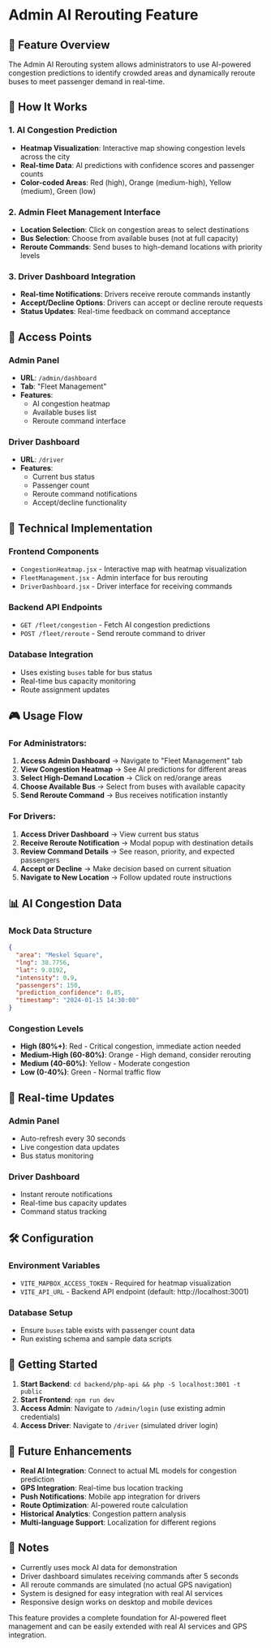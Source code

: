 # Admin AI Rerouting Feature

## 🎯 **Feature Overview**

The Admin AI Rerouting system allows administrators to use AI-powered congestion predictions to identify crowded areas and dynamically reroute buses to meet passenger demand in real-time.

## 🚀 **How It Works**

### **1. AI Congestion Prediction**

- **Heatmap Visualization**: Interactive map showing congestion levels across the city
- **Real-time Data**: AI predictions with confidence scores and passenger counts
- **Color-coded Areas**: Red (high), Orange (medium-high), Yellow (medium), Green (low)

### **2. Admin Fleet Management Interface**

- **Location Selection**: Click on congestion areas to select destinations
- **Bus Selection**: Choose from available buses (not at full capacity)
- **Reroute Commands**: Send buses to high-demand locations with priority levels

### **3. Driver Dashboard Integration**

- **Real-time Notifications**: Drivers receive reroute commands instantly
- **Accept/Decline Options**: Drivers can accept or decline reroute requests
- **Status Updates**: Real-time feedback on command acceptance

## 📱 **Access Points**

### **Admin Panel**

- **URL**: `/admin/dashboard`
- **Tab**: "Fleet Management"
- **Features**:
  - AI congestion heatmap
  - Available buses list
  - Reroute command interface

### **Driver Dashboard**

- **URL**: `/driver`
- **Features**:
  - Current bus status
  - Passenger count
  - Reroute command notifications
  - Accept/decline functionality

## 🔧 **Technical Implementation**

### **Frontend Components**

- `CongestionHeatmap.jsx` - Interactive map with heatmap visualization
- `FleetManagement.jsx` - Admin interface for bus rerouting
- `DriverDashboard.jsx` - Driver interface for receiving commands

### **Backend API Endpoints**

- `GET /fleet/congestion` - Fetch AI congestion predictions
- `POST /fleet/reroute` - Send reroute command to driver

### **Database Integration**

- Uses existing `buses` table for bus status
- Real-time bus capacity monitoring
- Route assignment updates

## 🎮 **Usage Flow**

### **For Administrators:**

1. **Access Admin Dashboard** → Navigate to "Fleet Management" tab
2. **View Congestion Heatmap** → See AI predictions for different areas
3. **Select High-Demand Location** → Click on red/orange areas
4. **Choose Available Bus** → Select from buses with available capacity
5. **Send Reroute Command** → Bus receives notification instantly

### **For Drivers:**

1. **Access Driver Dashboard** → View current bus status
2. **Receive Reroute Notification** → Modal popup with destination details
3. **Review Command Details** → See reason, priority, and expected passengers
4. **Accept or Decline** → Make decision based on current situation
5. **Navigate to New Location** → Follow updated route instructions

## 📊 **AI Congestion Data**

### **Mock Data Structure**

```json
{
  "area": "Meskel Square",
  "lng": 38.7756,
  "lat": 9.0192,
  "intensity": 0.9,
  "passengers": 150,
  "prediction_confidence": 0.85,
  "timestamp": "2024-01-15 14:30:00"
}
```

### **Congestion Levels**

- **High (80%+)**: Red - Critical congestion, immediate action needed
- **Medium-High (60-80%)**: Orange - High demand, consider rerouting
- **Medium (40-60%)**: Yellow - Moderate congestion
- **Low (0-40%)**: Green - Normal traffic flow

## 🔄 **Real-time Updates**

### **Admin Panel**

- Auto-refresh every 30 seconds
- Live congestion data updates
- Bus status monitoring

### **Driver Dashboard**

- Instant reroute notifications
- Real-time bus capacity updates
- Command status tracking

## 🛠 **Configuration**

### **Environment Variables**

- `VITE_MAPBOX_ACCESS_TOKEN` - Required for heatmap visualization
- `VITE_API_URL` - Backend API endpoint (default: http://localhost:3001)

### **Database Setup**

- Ensure `buses` table exists with passenger count data
- Run existing schema and sample data scripts

## 🚀 **Getting Started**

1. **Start Backend**: `cd backend/php-api && php -S localhost:3001 -t public`
2. **Start Frontend**: `npm run dev`
3. **Access Admin**: Navigate to `/admin/login` (use existing admin credentials)
4. **Access Driver**: Navigate to `/driver` (simulated driver login)

## 🔮 **Future Enhancements**

- **Real AI Integration**: Connect to actual ML models for congestion prediction
- **GPS Integration**: Real-time bus location tracking
- **Push Notifications**: Mobile app integration for drivers
- **Route Optimization**: AI-powered route calculation
- **Historical Analytics**: Congestion pattern analysis
- **Multi-language Support**: Localization for different regions

## 📝 **Notes**

- Currently uses mock AI data for demonstration
- Driver dashboard simulates receiving commands after 5 seconds
- All reroute commands are simulated (no actual GPS navigation)
- System is designed for easy integration with real AI services
- Responsive design works on desktop and mobile devices

This feature provides a complete foundation for AI-powered fleet management and can be easily extended with real AI services and GPS integration.





